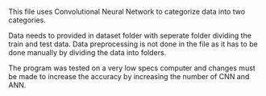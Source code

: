 This file uses Convolutional Neural Network to categorize data into two categories.

Data needs to provided in dataset folder with seperate folder dividing the train and test data. Data preprocessing is not done in the file as it has to be done manually by dividing the data into folders.

The program was tested on a very low specs computer and changes must be made to increase the accuracy by increasing the number of CNN and ANN.
